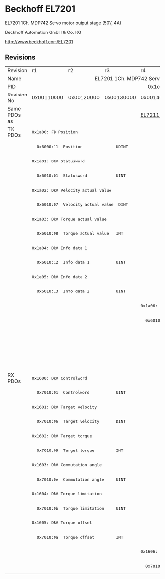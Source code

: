# Beckhoff EL7201

EL7201 1Ch. MDP742 Servo motor output stage (50V, 4A)

Beckhoff Automation GmbH & Co. KG

http://www.beckhoff.com/EL7201

## Revisions
<table>
<tr >
<td>Revision</td>
<td>r1</td>
<td>r2</td>
<td>r3</td>
<td>r4</td>
<td>r5</td>
</tr>
<tr >
<td>Name</td>
<td colspan=5 align="center">EL7201 1Ch. MDP742 Servo motor output stage (50V, 4A)</td>
</tr>
<tr >
<td>PID</td>
<td colspan=5 align="center">0x1c213052</td>
</tr>
<tr >
<td>Revision No</td>
<td>0x00110000</td>
<td>0x00120000</td>
<td>0x00130000</td>
<td>0x00140000</td>
<td>0x00150000</td>
</tr>
<tr >
<td>Same PDOs as</td>
<td colspan=3 align="center"></td>
<td><a href="EL7211">EL7211 r4</a></td>
<td><a href="EL7211">EL7211 r5</a><br/><a href="EL7221">EL7221 r5</a></td>
</tr>
<tr class="txpdo pdosection">
<td rowspan=17 valign=top>TX PDOs</td>
<td colspan=5 align="left"><pre>0x1a00: FB Position</pre></td>
<td></td>
</tr>
<tr class="txpdo">
<td colspan=5 align="left"><pre>  0x6000:11  Position              UDINT</pre></td>
</tr>
<tr class="txpdo pdosection">
<td colspan=5 align="left"><pre>0x1a01: DRV Statusword</pre></td>
</tr>
<tr class="txpdo">
<td colspan=5 align="left"><pre>  0x6010:01  Statusword            UINT</pre></td>
</tr>
<tr class="txpdo pdosection">
<td colspan=5 align="left"><pre>0x1a02: DRV Velocity actual value</pre></td>
</tr>
<tr class="txpdo">
<td colspan=5 align="left"><pre>  0x6010:07  Velocity actual value  DINT</pre></td>
</tr>
<tr class="txpdo pdosection">
<td colspan=5 align="left"><pre>0x1a03: DRV Torque actual value</pre></td>
</tr>
<tr class="txpdo">
<td colspan=5 align="left"><pre>  0x6010:08  Torque actual value   INT</pre></td>
</tr>
<tr class="txpdo pdosection">
<td colspan=5 align="left"><pre>0x1a04: DRV Info data 1</pre></td>
</tr>
<tr class="txpdo">
<td colspan=5 align="left"><pre>  0x6010:12  Info data 1           UINT</pre></td>
</tr>
<tr class="txpdo pdosection">
<td colspan=5 align="left"><pre>0x1a05: DRV Info data 2</pre></td>
</tr>
<tr class="txpdo">
<td colspan=5 align="left"><pre>  0x6010:13  Info data 2           UINT</pre></td>
</tr>
<tr class="txpdo pdosection">
<td colspan=3 align="left"></td>
<td colspan=2 align="left"><pre>0x1a06: DRV Following error actual value</pre></td>
</tr>
<tr class="txpdo">
<td colspan=3 align="left"></td>
<td colspan=2 align="left"><pre>  0x6010:06  Following error actual value  DINT</pre></td>
</tr>
<tr class="txpdo pdosection">
<td colspan=4 align="left"></td>
<td><pre>0x1a0c: FB Status</pre></td>
</tr>
<tr class="txpdo">
<td colspan=4 align="left"></td>
<td><pre>  0x6000:0e  FB Status__TxPDO State  BOOL</pre></td>
</tr>
<tr class="txpdo">
<td colspan=4 align="left"></td>
<td><pre>  0x6000:0f  FB Status__Input Cycle Counter  BIT2</pre></td>
</tr>
<tr class="rxpdo pdosection">
<td rowspan=14 valign=top>RX PDOs</td>
<td colspan=5 align="left"><pre>0x1600: DRV Controlword</pre></td>
<td></td>
</tr>
<tr class="rxpdo">
<td colspan=5 align="left"><pre>  0x7010:01  Controlword           UINT</pre></td>
</tr>
<tr class="rxpdo pdosection">
<td colspan=5 align="left"><pre>0x1601: DRV Target velocity</pre></td>
</tr>
<tr class="rxpdo">
<td colspan=5 align="left"><pre>  0x7010:06  Target velocity       DINT</pre></td>
</tr>
<tr class="rxpdo pdosection">
<td colspan=5 align="left"><pre>0x1602: DRV Target torque</pre></td>
</tr>
<tr class="rxpdo">
<td colspan=5 align="left"><pre>  0x7010:09  Target torque         INT</pre></td>
</tr>
<tr class="rxpdo pdosection">
<td colspan=5 align="left"><pre>0x1603: DRV Commutation angle</pre></td>
</tr>
<tr class="rxpdo">
<td colspan=5 align="left"><pre>  0x7010:0e  Commutation angle     UINT</pre></td>
</tr>
<tr class="rxpdo pdosection">
<td colspan=5 align="left"><pre>0x1604: DRV Torque limitation</pre></td>
</tr>
<tr class="rxpdo">
<td colspan=5 align="left"><pre>  0x7010:0b  Torque limitation     UINT</pre></td>
</tr>
<tr class="rxpdo pdosection">
<td colspan=5 align="left"><pre>0x1605: DRV Torque offset</pre></td>
</tr>
<tr class="rxpdo">
<td colspan=5 align="left"><pre>  0x7010:0a  Torque offset         INT</pre></td>
</tr>
<tr class="rxpdo pdosection">
<td colspan=3 align="left"></td>
<td colspan=2 align="left"><pre>0x1606: DRV Target position</pre></td>
</tr>
<tr class="rxpdo">
<td colspan=3 align="left"></td>
<td colspan=2 align="left"><pre>  0x7010:05  Target position       DINT</pre></td>
</tr>
</table>
